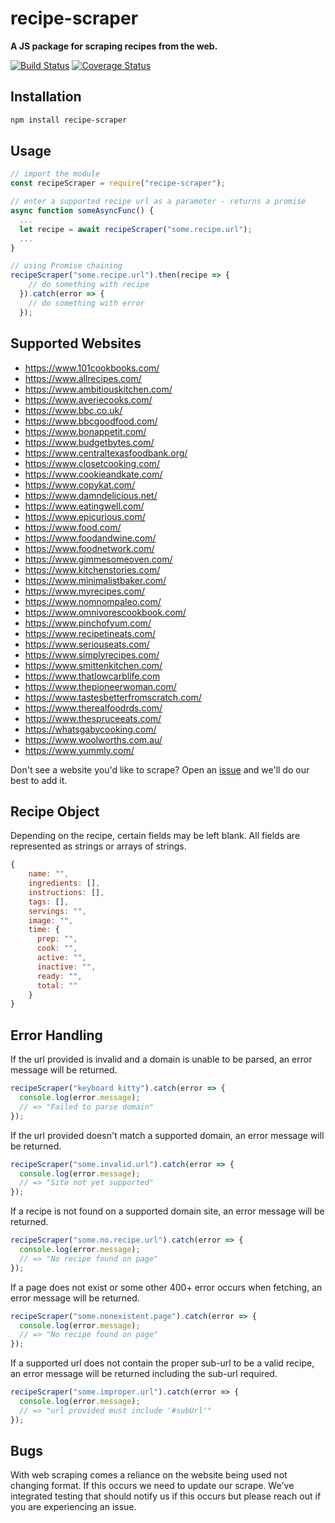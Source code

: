 # recipe-scraper

**A JS package for scraping recipes from the web.**

[![Build Status](https://travis-ci.org/jadkins89/Recipe-Scraper.svg?branch=master)](https://travis-ci.org/jadkins89/Recipe-Scraper)
[![Coverage Status](https://coveralls.io/repos/github/jadkins89/Recipe-Scraper/badge.svg?branch=master)](https://coveralls.io/github/jadkins89/Recipe-Scraper?branch=master)

## Installation

```sh
npm install recipe-scraper
```

## Usage

```javascript
// import the module
const recipeScraper = require("recipe-scraper");

// enter a supported recipe url as a parameter - returns a promise
async function someAsyncFunc() {
  ...
  let recipe = await recipeScraper("some.recipe.url");
  ...
}

// using Promise chaining
recipeScraper("some.recipe.url").then(recipe => {
    // do something with recipe
  }).catch(error => {
    // do something with error
  });
```

## Supported Websites

- https://www.101cookbooks.com/
- https://www.allrecipes.com/
- https://www.ambitiouskitchen.com/
- https://www.averiecooks.com/
- https://www.bbc.co.uk/
- https://www.bbcgoodfood.com/
- https://www.bonappetit.com/
- https://www.budgetbytes.com/
- https://www.centraltexasfoodbank.org/
- https://www.closetcooking.com/
- https://www.cookieandkate.com/
- https://www.copykat.com/
- https://www.damndelicious.net/
- https://www.eatingwell.com/
- https://www.epicurious.com/
- https://www.food.com/
- https://www.foodandwine.com/
- https://www.foodnetwork.com/
- https://www.gimmesomeoven.com/
- https://www.kitchenstories.com/
- https://www.minimalistbaker.com/
- https://www.myrecipes.com/
- https://www.nomnompaleo.com/
- https://www.omnivorescookbook.com/
- https://www.pinchofyum.com/
- https://www.recipetineats.com/
- https://www.seriouseats.com/
- https://www.simplyrecipes.com/
- https://www.smittenkitchen.com/
- https://www.thatlowcarblife.com
- https://www.thepioneerwoman.com/
- https://www.tastesbetterfromscratch.com/
- https://www.therealfoodrds.com/
- https://www.thespruceeats.com/
- https://whatsgabycooking.com/
- https://www.woolworths.com.au/
- https://www.yummly.com/

Don't see a website you'd like to scrape? Open an [issue](https://github.com/jadkins89/Recipe-Scraper/issues) and we'll do our best to add it.

## Recipe Object

Depending on the recipe, certain fields may be left blank. All fields are represented as strings or arrays of strings.

```javascript
{
    name: "",
    ingredients: [],
    instructions: [],
    tags: [],
    servings: "",
    image: "",
    time: {
      prep: "",
      cook: "",
      active: "",
      inactive: "",
      ready: "",
      total: ""
    }
}
```

## Error Handling

If the url provided is invalid and a domain is unable to be parsed, an error message will be returned.

```javascript
recipeScraper("keyboard kitty").catch(error => {
  console.log(error.message);
  // => "Failed to parse domain"
});
```

If the url provided doesn't match a supported domain, an error message will be returned.

```javascript
recipeScraper("some.invalid.url").catch(error => {
  console.log(error.message);
  // => "Site not yet supported"
});
```

If a recipe is not found on a supported domain site, an error message will be returned.

```javascript
recipeScraper("some.no.recipe.url").catch(error => {
  console.log(error.message);
  // => "No recipe found on page"
});
```

If a page does not exist or some other 400+ error occurs when fetching, an error message will be returned.

```javascript
recipeScraper("some.nonexistent.page").catch(error => {
  console.log(error.message);
  // => "No recipe found on page"
});
```

If a supported url does not contain the proper sub-url to be a valid recipe, an error message will be returned including the sub-url required.

```javascript
recipeScraper("some.improper.url").catch(error => {
  console.log(error.message);
  // => "url provided must include '#subUrl'"
});
```

## Bugs

With web scraping comes a reliance on the website being used not changing format. If this occurs we need to update our scrape. We've integrated testing that should notify us if this occurs but please reach out if you are experiencing an issue.
